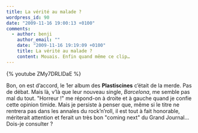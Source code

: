 ```yaml
---
title: La vérité au malade ?
wordpress_id: 90
date: "2009-11-16 19:00:13 +0100"
comments:
  - author: benji
    author_email: ""
    date: "2009-11-16 19:19:09 +0100"
    title: La vérité au malade ?
    content: Mouais. Enfin quand même ce clip…
---
```


{% youtube ZMy7DRLlDaE %}

Bon, on est d’accord, le 1er album des **Plastiscines** c’était de la merde. Pas
de débat. Mais là, v’là que leur nouveau single, _Barcelona_, me semble pas mal
du tout. "Horreur !" me répond-on à droite et à gauche quand je confie cette
opinion timide. Mais je persiste à penser que, même si le titre ne rentrera pas
dans les annales du rock’n’roll, il est tout à fait honorable, mériterait
attention et ferait un très bon "coming next" du Grand Journal… Dois-je
consulter ?
